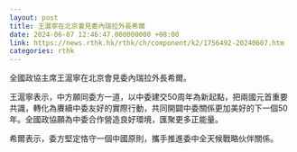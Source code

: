 ```yaml
---
layout: post
title: 王滬寧在北京會見委內瑞拉外長希爾
date: 2024-06-07 12:46:47.000000000 +08:00
link: https://news.rthk.hk/rthk/ch/component/k2/1756492-20240607.htm
categories: rthk
---
```


全國政協主席王滬寧在北京會見委內瑞拉外長希爾。

王滬寧表示，中方願同委方一道，以中委建交50周年為新起點，把兩國元首重要共識，轉化為賡續中委友好的實際行動，共同開闢中委關係更加美好的下一個50年。全國政協願為中委合作營造良好環境，匯聚更多正能量。

希爾表示，委方堅定恪守一個中國原則，攜手推進委中全天候戰略伙伴關係。
